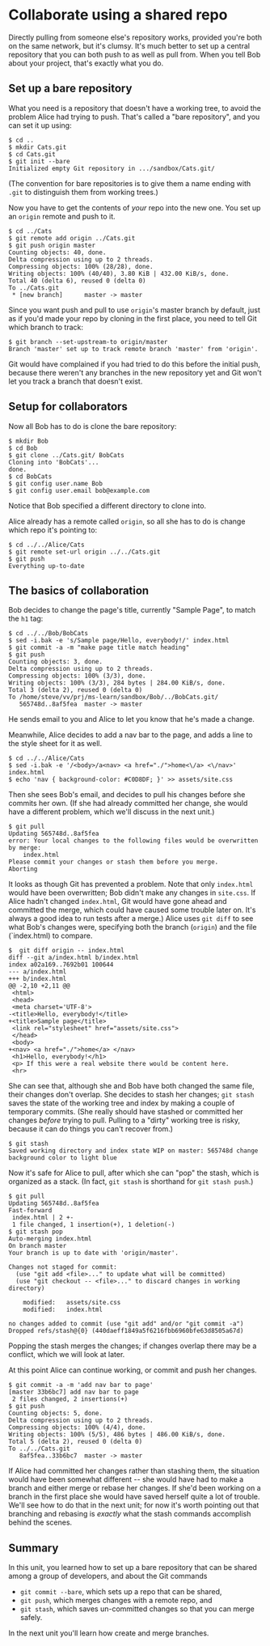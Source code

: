 # Collaborate using a shared repo

Directly pulling from someone else's repository works, provided you're both on
the same network, but it's clumsy.  It's much better to set up a central
repository that you can both push to as well as pull from.  When you tell Bob
about your project, that's exactly what you do.

## Set up a bare repository

What you need is a repository that doesn't have a working tree, to avoid the
problem Alice had trying to push.  That's called a "bare repository", and you
can set it up using:

```
$ cd ..
$ mkdir Cats.git
$ cd Cats.git
$ git init --bare
Initialized empty Git repository in .../sandbox/Cats.git/
```

(The convention for bare repositories is to give them a name ending with
`.git` to distinguish them from working trees.)

Now you have to get the contents of _your_ repo into the new one.  You set up
an `origin` remote and push to it.

```
$ cd ../Cats
$ git remote add origin ../Cats.git
$ git push origin master
Counting objects: 40, done.
Delta compression using up to 2 threads.
Compressing objects: 100% (28/28), done.
Writing objects: 100% (40/40), 3.80 KiB | 432.00 KiB/s, done.
Total 40 (delta 6), reused 0 (delta 0)
To ../Cats.git
 * [new branch]      master -> master
```

Since you want push and pull to use `origin`'s master branch by default, just
as if you'd made your repo by cloning in the first place, you need to tell
Git which branch to track:

```
$ git branch --set-upstream-to origin/master
Branch 'master' set up to track remote branch 'master' from 'origin'.
```

Git would have complained if you had tried to do this before the initial push,
because there weren't any branches in the new repository yet and Git won't let
you track a branch that doesn't exist.

## Setup for collaborators

Now all Bob has to do is clone the bare repository:

```
$ mkdir Bob
$ cd Bob
$ git clone ../Cats.git/ BobCats
Cloning into 'BobCats'...
done.
$ cd BobCats
$ git config user.name Bob
$ git config user.email bob@example.com
```

Notice that Bob specified a different directory to clone into.

Alice already has a remote called `origin`, so all she has to do is change
which repo it's pointing to:

```
$ cd ../../Alice/Cats
$ git remote set-url origin ../../Cats.git
$ git push
Everything up-to-date
```

## The basics of collaboration

Bob decides to change the page's title, currently "Sample Page", to match the
`h1` tag:

```
$ cd ../../Bob/BobCats
$ sed -i.bak -e 's/Sample page/Hello, everybody!/' index.html
$ git commit -a -m "make page title match heading"
$ git push
Counting objects: 3, done.
Delta compression using up to 2 threads.
Compressing objects: 100% (3/3), done.
Writing objects: 100% (3/3), 284 bytes | 284.00 KiB/s, done.
Total 3 (delta 2), reused 0 (delta 0)
To /home/steve/vv/prj/ms-learn/sandbox/Bob/../BobCats.git/
   565748d..8af5fea  master -> master
```

He sends email to you and Alice to let you know that he's made a change.

Meanwhile, Alice decides to add a nav bar to the page, and adds a line to the
style sheet for it as well.

```
$ cd ../../Alice/Cats
$ sed -i.bak -e '/<body>/a<nav> <a href="./">home<\/a> <\/nav>' index.html
$ echo 'nav { background-color: #C0D8DF; }' >> assets/site.css
```

Then she sees Bob's email, and decides to pull his changes before she commits
her own.  (If she had already committed her change, she would have a different
problem, which we'll discuss in the next unit.)

```
$ git pull
Updating 565748d..8af5fea
error: Your local changes to the following files would be overwritten by merge:
	index.html
Please commit your changes or stash them before you merge.
Aborting
```

It looks as though Git has prevented a problem.  Note that only `index.html`
would have been overwritten; Bob didn't make any changes in `site.css`.  If
Alice hadn't changed `index.html`, Git would have gone ahead and committed the
merge, which could have caused some trouble later on.  It's always a good idea
to run tests after a merge.)  Alice uses `git diff` to see what Bob's changes
were, specifying both the branch (`origin`) and the file (`index.html) to
compare.

```
$  git diff origin -- index.html
diff --git a/index.html b/index.html
index a02a169..7692b01 100644
--- a/index.html
+++ b/index.html
@@ -2,10 +2,11 @@
 <html>
 <head>
 <meta charset='UTF-8'>
-<title>Hello, everybody!</title>
+<title>Sample page</title>
 <link rel="stylesheet" href="assets/site.css">
 </head>
 <body>
+<nav> <a href="./">home</a> </nav>
 <h1>Hello, everybody!</h1>
 <p> If this were a real website there would be content here.
 <hr>
```

She can see that, although she and Bob have both changed the same file, their
changes don't overlap.  She decides to stash her changes; `git stash` saves
the state of the working tree and index by making a couple of temporary
commits.  (She really should have stashed or committed her changes _before_
trying to pull.  Pulling to a "dirty" working tree is risky, because it can do
things you can't recover from.)

```
$ git stash
Saved working directory and index state WIP on master: 565748d change
background color to light blue
```

Now it's safe for Alice to pull, after which she can "pop" the stash, which is
organized as a stack.  (In fact, `git stash` is shorthand for `git stash
push`.) 

```
$ git pull
Updating 565748d..8af5fea
Fast-forward
 index.html | 2 +-
 1 file changed, 1 insertion(+), 1 deletion(-)
$ git stash pop
Auto-merging index.html
On branch master
Your branch is up to date with 'origin/master'.

Changes not staged for commit:
  (use "git add <file>..." to update what will be committed)
  (use "git checkout -- <file>..." to discard changes in working directory)

	modified:   assets/site.css
	modified:   index.html

no changes added to commit (use "git add" and/or "git commit -a")
Dropped refs/stash@{0} (440daeff1849a5f6216fbb6960bfe63d8505a67d)
```

Popping the stash merges the changes; if changes overlap there may be a
conflict, which we will look at later.

At this point Alice can continue working, or commit and push her changes.

```
$ git commit -a -m 'add nav bar to page'
[master 33b6bc7] add nav bar to page
 2 files changed, 2 insertions(+)
$ git push
Counting objects: 5, done.
Delta compression using up to 2 threads.
Compressing objects: 100% (4/4), done.
Writing objects: 100% (5/5), 486 bytes | 486.00 KiB/s, done.
Total 5 (delta 2), reused 0 (delta 0)
To ../../Cats.git
   8af5fea..33b6bc7  master -> master
```

If Alice had committed her changes rather than stashing them, the situation
would have been somewhat different -- she would have had to make a branch and
either merge or rebase her changes.  If she'd been working on a branch in the
first place she would have saved herself quite a lot of trouble.  We'll see
how to do that in the next unit; for now it's worth pointing out that
branching and rebasing is _exactly_ what the stash commands accomplish behind
the scenes.

## Summary

In this unit, you learned how to set up a bare repository that can be shared
among a group of developers, and about the Git commands

* `git commit --bare`, which sets up a repo that can be shared,
* `git push`, which merges changes with a remote repo, and
* `git stash`, which saves un-committed changes so that you can merge safely.

In the next unit you'll learn how create and merge branches.
